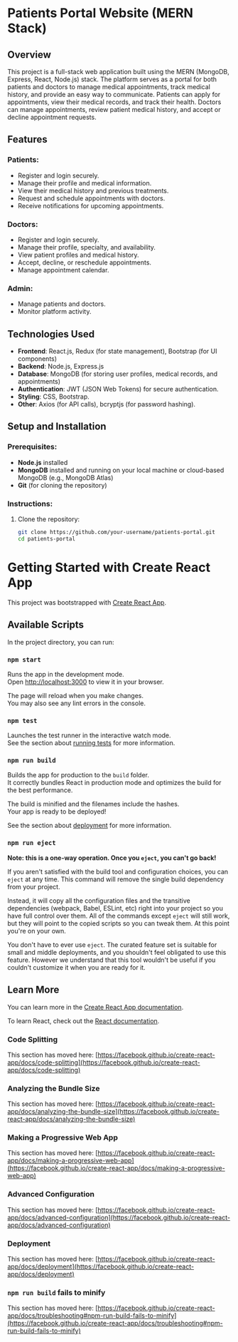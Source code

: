 # Patients Portal Website (MERN Stack)

## Overview
This project is a full-stack web application built using the MERN (MongoDB, Express, React, Node.js) stack. The platform serves as a portal for both patients and doctors to manage medical appointments, track medical history, and provide an easy way to communicate. Patients can apply for appointments, view their medical records, and track their health. Doctors can manage appointments, review patient medical history, and accept or decline appointment requests.

## Features
### Patients:
- Register and login securely.
- Manage their profile and medical information.
- View their medical history and previous treatments.
- Request and schedule appointments with doctors.
- Receive notifications for upcoming appointments.
  
### Doctors:
- Register and login securely.
- Manage their profile, specialty, and availability.
- View patient profiles and medical history.
- Accept, decline, or reschedule appointments.
- Manage appointment calendar.

### Admin:
- Manage patients and doctors.
- Monitor platform activity.

## Technologies Used
- **Frontend**: React.js, Redux (for state management), Bootstrap (for UI components)
- **Backend**: Node.js, Express.js
- **Database**: MongoDB (for storing user profiles, medical records, and appointments)
- **Authentication**: JWT (JSON Web Tokens) for secure authentication.
- **Styling**: CSS, Bootstrap.
- **Other**: Axios (for API calls), bcryptjs (for password hashing).

## Setup and Installation

### Prerequisites:
- **Node.js** installed
- **MongoDB** installed and running on your local machine or cloud-based MongoDB (e.g., MongoDB Atlas)
- **Git** (for cloning the repository)

### Instructions:
1. Clone the repository:
   ```bash
   git clone https://github.com/your-username/patients-portal.git
   cd patients-portal

# Getting Started with Create React App

This project was bootstrapped with [Create React App](https://github.com/facebook/create-react-app).

## Available Scripts

In the project directory, you can run:

### `npm start`

Runs the app in the development mode.\
Open [http://localhost:3000](http://localhost:3000) to view it in your browser.

The page will reload when you make changes.\
You may also see any lint errors in the console.

### `npm test`

Launches the test runner in the interactive watch mode.\
See the section about [running tests](https://facebook.github.io/create-react-app/docs/running-tests) for more information.

### `npm run build`

Builds the app for production to the `build` folder.\
It correctly bundles React in production mode and optimizes the build for the best performance.

The build is minified and the filenames include the hashes.\
Your app is ready to be deployed!

See the section about [deployment](https://facebook.github.io/create-react-app/docs/deployment) for more information.

### `npm run eject`

**Note: this is a one-way operation. Once you `eject`, you can't go back!**

If you aren't satisfied with the build tool and configuration choices, you can `eject` at any time. This command will remove the single build dependency from your project.

Instead, it will copy all the configuration files and the transitive dependencies (webpack, Babel, ESLint, etc) right into your project so you have full control over them. All of the commands except `eject` will still work, but they will point to the copied scripts so you can tweak them. At this point you're on your own.

You don't have to ever use `eject`. The curated feature set is suitable for small and middle deployments, and you shouldn't feel obligated to use this feature. However we understand that this tool wouldn't be useful if you couldn't customize it when you are ready for it.

## Learn More

You can learn more in the [Create React App documentation](https://facebook.github.io/create-react-app/docs/getting-started).

To learn React, check out the [React documentation](https://reactjs.org/).

### Code Splitting

This section has moved here: [https://facebook.github.io/create-react-app/docs/code-splitting](https://facebook.github.io/create-react-app/docs/code-splitting)

### Analyzing the Bundle Size

This section has moved here: [https://facebook.github.io/create-react-app/docs/analyzing-the-bundle-size](https://facebook.github.io/create-react-app/docs/analyzing-the-bundle-size)

### Making a Progressive Web App

This section has moved here: [https://facebook.github.io/create-react-app/docs/making-a-progressive-web-app](https://facebook.github.io/create-react-app/docs/making-a-progressive-web-app)

### Advanced Configuration

This section has moved here: [https://facebook.github.io/create-react-app/docs/advanced-configuration](https://facebook.github.io/create-react-app/docs/advanced-configuration)

### Deployment

This section has moved here: [https://facebook.github.io/create-react-app/docs/deployment](https://facebook.github.io/create-react-app/docs/deployment)

### `npm run build` fails to minify

This section has moved here: [https://facebook.github.io/create-react-app/docs/troubleshooting#npm-run-build-fails-to-minify](https://facebook.github.io/create-react-app/docs/troubleshooting#npm-run-build-fails-to-minify)
